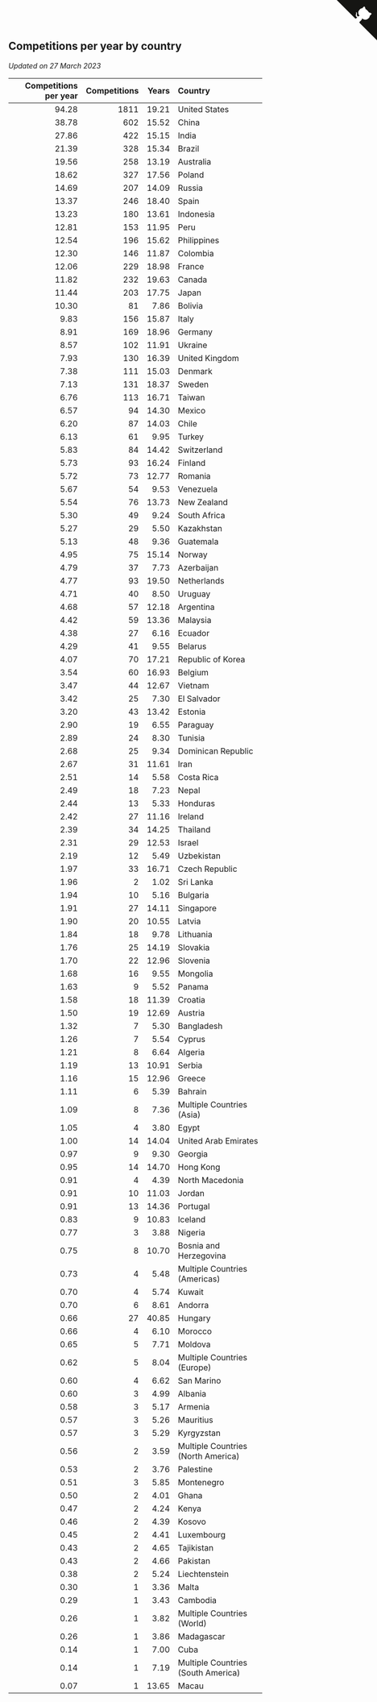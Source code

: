## Competitions per year by country

*Updated on 27 March 2023*

| Competitions per year | Competitions | Years | Country |
| ---: | ---: | ---: | :--- |
| 94.28 | 1811 | 19.21 | United States |
| 38.78 | 602 | 15.52 | China |
| 27.86 | 422 | 15.15 | India |
| 21.39 | 328 | 15.34 | Brazil |
| 19.56 | 258 | 13.19 | Australia |
| 18.62 | 327 | 17.56 | Poland |
| 14.69 | 207 | 14.09 | Russia |
| 13.37 | 246 | 18.40 | Spain |
| 13.23 | 180 | 13.61 | Indonesia |
| 12.81 | 153 | 11.95 | Peru |
| 12.54 | 196 | 15.62 | Philippines |
| 12.30 | 146 | 11.87 | Colombia |
| 12.06 | 229 | 18.98 | France |
| 11.82 | 232 | 19.63 | Canada |
| 11.44 | 203 | 17.75 | Japan |
| 10.30 | 81 | 7.86 | Bolivia |
| 9.83 | 156 | 15.87 | Italy |
| 8.91 | 169 | 18.96 | Germany |
| 8.57 | 102 | 11.91 | Ukraine |
| 7.93 | 130 | 16.39 | United Kingdom |
| 7.38 | 111 | 15.03 | Denmark |
| 7.13 | 131 | 18.37 | Sweden |
| 6.76 | 113 | 16.71 | Taiwan |
| 6.57 | 94 | 14.30 | Mexico |
| 6.20 | 87 | 14.03 | Chile |
| 6.13 | 61 | 9.95 | Turkey |
| 5.83 | 84 | 14.42 | Switzerland |
| 5.73 | 93 | 16.24 | Finland |
| 5.72 | 73 | 12.77 | Romania |
| 5.67 | 54 | 9.53 | Venezuela |
| 5.54 | 76 | 13.73 | New Zealand |
| 5.30 | 49 | 9.24 | South Africa |
| 5.27 | 29 | 5.50 | Kazakhstan |
| 5.13 | 48 | 9.36 | Guatemala |
| 4.95 | 75 | 15.14 | Norway |
| 4.79 | 37 | 7.73 | Azerbaijan |
| 4.77 | 93 | 19.50 | Netherlands |
| 4.71 | 40 | 8.50 | Uruguay |
| 4.68 | 57 | 12.18 | Argentina |
| 4.42 | 59 | 13.36 | Malaysia |
| 4.38 | 27 | 6.16 | Ecuador |
| 4.29 | 41 | 9.55 | Belarus |
| 4.07 | 70 | 17.21 | Republic of Korea |
| 3.54 | 60 | 16.93 | Belgium |
| 3.47 | 44 | 12.67 | Vietnam |
| 3.42 | 25 | 7.30 | El Salvador |
| 3.20 | 43 | 13.42 | Estonia |
| 2.90 | 19 | 6.55 | Paraguay |
| 2.89 | 24 | 8.30 | Tunisia |
| 2.68 | 25 | 9.34 | Dominican Republic |
| 2.67 | 31 | 11.61 | Iran |
| 2.51 | 14 | 5.58 | Costa Rica |
| 2.49 | 18 | 7.23 | Nepal |
| 2.44 | 13 | 5.33 | Honduras |
| 2.42 | 27 | 11.16 | Ireland |
| 2.39 | 34 | 14.25 | Thailand |
| 2.31 | 29 | 12.53 | Israel |
| 2.19 | 12 | 5.49 | Uzbekistan |
| 1.97 | 33 | 16.71 | Czech Republic |
| 1.96 | 2 | 1.02 | Sri Lanka |
| 1.94 | 10 | 5.16 | Bulgaria |
| 1.91 | 27 | 14.11 | Singapore |
| 1.90 | 20 | 10.55 | Latvia |
| 1.84 | 18 | 9.78 | Lithuania |
| 1.76 | 25 | 14.19 | Slovakia |
| 1.70 | 22 | 12.96 | Slovenia |
| 1.68 | 16 | 9.55 | Mongolia |
| 1.63 | 9 | 5.52 | Panama |
| 1.58 | 18 | 11.39 | Croatia |
| 1.50 | 19 | 12.69 | Austria |
| 1.32 | 7 | 5.30 | Bangladesh |
| 1.26 | 7 | 5.54 | Cyprus |
| 1.21 | 8 | 6.64 | Algeria |
| 1.19 | 13 | 10.91 | Serbia |
| 1.16 | 15 | 12.96 | Greece |
| 1.11 | 6 | 5.39 | Bahrain |
| 1.09 | 8 | 7.36 | Multiple Countries (Asia) |
| 1.05 | 4 | 3.80 | Egypt |
| 1.00 | 14 | 14.04 | United Arab Emirates |
| 0.97 | 9 | 9.30 | Georgia |
| 0.95 | 14 | 14.70 | Hong Kong |
| 0.91 | 4 | 4.39 | North Macedonia |
| 0.91 | 10 | 11.03 | Jordan |
| 0.91 | 13 | 14.36 | Portugal |
| 0.83 | 9 | 10.83 | Iceland |
| 0.77 | 3 | 3.88 | Nigeria |
| 0.75 | 8 | 10.70 | Bosnia and Herzegovina |
| 0.73 | 4 | 5.48 | Multiple Countries (Americas) |
| 0.70 | 4 | 5.74 | Kuwait |
| 0.70 | 6 | 8.61 | Andorra |
| 0.66 | 27 | 40.85 | Hungary |
| 0.66 | 4 | 6.10 | Morocco |
| 0.65 | 5 | 7.71 | Moldova |
| 0.62 | 5 | 8.04 | Multiple Countries (Europe) |
| 0.60 | 4 | 6.62 | San Marino |
| 0.60 | 3 | 4.99 | Albania |
| 0.58 | 3 | 5.17 | Armenia |
| 0.57 | 3 | 5.26 | Mauritius |
| 0.57 | 3 | 5.29 | Kyrgyzstan |
| 0.56 | 2 | 3.59 | Multiple Countries (North America) |
| 0.53 | 2 | 3.76 | Palestine |
| 0.51 | 3 | 5.85 | Montenegro |
| 0.50 | 2 | 4.01 | Ghana |
| 0.47 | 2 | 4.24 | Kenya |
| 0.46 | 2 | 4.39 | Kosovo |
| 0.45 | 2 | 4.41 | Luxembourg |
| 0.43 | 2 | 4.65 | Tajikistan |
| 0.43 | 2 | 4.66 | Pakistan |
| 0.38 | 2 | 5.24 | Liechtenstein |
| 0.30 | 1 | 3.36 | Malta |
| 0.29 | 1 | 3.43 | Cambodia |
| 0.26 | 1 | 3.82 | Multiple Countries (World) |
| 0.26 | 1 | 3.86 | Madagascar |
| 0.14 | 1 | 7.00 | Cuba |
| 0.14 | 1 | 7.19 | Multiple Countries (South America) |
| 0.07 | 1 | 13.65 | Macau |


<a href="https://github.com/jonatanklosko/wca_statistics" class="github-corner" aria-label="View source on Github"><svg width="80" height="80" viewBox="0 0 250 250" style="fill:#151513; color:#fff; position: absolute; top: 0; border: 0; right: 0;" aria-hidden="true"><path d="M0,0 L115,115 L130,115 L142,142 L250,250 L250,0 Z"></path><path d="M128.3,109.0 C113.8,99.7 119.0,89.6 119.0,89.6 C122.0,82.7 120.5,78.6 120.5,78.6 C119.2,72.0 123.4,76.3 123.4,76.3 C127.3,80.9 125.5,87.3 125.5,87.3 C122.9,97.6 130.6,101.9 134.4,103.2" fill="currentColor" style="transform-origin: 130px 106px;" class="octo-arm"></path><path d="M115.0,115.0 C114.9,115.1 118.7,116.5 119.8,115.4 L133.7,101.6 C136.9,99.2 139.9,98.4 142.2,98.6 C133.8,88.0 127.5,74.4 143.8,58.0 C148.5,53.4 154.0,51.2 159.7,51.0 C160.3,49.4 163.2,43.6 171.4,40.1 C171.4,40.1 176.1,42.5 178.8,56.2 C183.1,58.6 187.2,61.8 190.9,65.4 C194.5,69.0 197.7,73.2 200.1,77.6 C213.8,80.2 216.3,84.9 216.3,84.9 C212.7,93.1 206.9,96.0 205.4,96.6 C205.1,102.4 203.0,107.8 198.3,112.5 C181.9,128.9 168.3,122.5 157.7,114.1 C157.9,116.9 156.7,120.9 152.7,124.9 L141.0,136.5 C139.8,137.7 141.6,141.9 141.8,141.8 Z" fill="currentColor" class="octo-body"></path></svg></a><style>.github-corner:hover .octo-arm{animation:octocat-wave 560ms ease-in-out}@keyframes octocat-wave{0%,100%{transform:rotate(0)}20%,60%{transform:rotate(-25deg)}40%,80%{transform:rotate(10deg)}}@media (max-width:500px){.github-corner:hover .octo-arm{animation:none}.github-corner .octo-arm{animation:octocat-wave 560ms ease-in-out}}</style>
